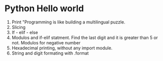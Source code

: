 # Python Hello world 

1. Print "Programming is like building a multilingual puzzle.
2. Slicing
3. If - elif - else
4. Modulos and if-elif statment. Find the last digit and it is greater than 5 or not. Modulos for negative number
5. Hexadecimal printing, without any import module.
6. String and digit formating with .format